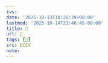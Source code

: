 ```yaml
---
ivs:
date: '2025-10-13T10:28:39+08:00'
lastmod: '2025-10-14T21:46:45-08:00'
title: 􃤮
url: 􃤮
tags: [𥉈]
src: DCCV
note:
---
```

